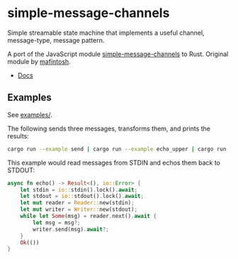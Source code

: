 # simple-message-channels

Simple streamable state machine that implements a useful channel, message-type, message pattern.

A port of the JavaScript module [simple-message-channels](https://github.com/mafintosh/simple-message-channels) to Rust. Original module by [mafintosh](https://github.com/mafintosh).

* [Docs](https://docs.rs/simple-message-channels)

## Examples

See [examples/](examples/).

The following sends three messages, transforms them, and prints the results:

```sh
cargo run --example send | cargo run --example echo_upper | cargo run --example recv

```

This example would read messages from STDIN and echos them back to STDOUT:
```rust
async fn echo() -> Result<(), io::Error> {
    let stdin = io::stdin().lock().await;
    let stdout = io::stdout().lock().await;
    let mut reader = Reader::new(stdin);
    let mut writer = Writer::new(stdout);
    while let Some(msg) = reader.next().await {
        let msg = msg?;
        writer.send(msg).await?;
    }
    Ok(())
}
```
